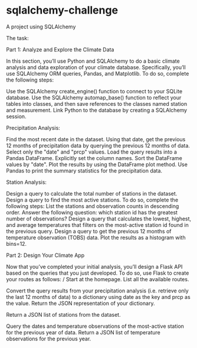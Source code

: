 # sqlalchemy-challenge
A project using SQLAlchemy

The task:


Part 1: Analyze and Explore the Climate Data

In this section, you’ll use Python and SQLAlchemy to do a basic climate analysis and data exploration of your climate database. Specifically, you’ll use SQLAlchemy ORM queries, Pandas, and Matplotlib. To do so, complete the following steps:

Use the SQLAlchemy create_engine() function to connect to your SQLite database.
Use the SQLAlchemy automap_base() function to reflect your tables into classes, and then save references to the classes named station and measurement.
Link Python to the database by creating a SQLAlchemy session.

Precipitation Analysis:

Find the most recent date in the dataset.
Using that date, get the previous 12 months of precipitation data by querying the previous 12 months of data.
Select only the "date" and "prcp" values.
Load the query results into a Pandas DataFrame. Explicitly set the column names.
Sort the DataFrame values by "date".
Plot the results by using the DataFrame plot method.
Use Pandas to print the summary statistics for the precipitation data.

Station Analysis:

Design a query to calculate the total number of stations in the dataset.
Design a query to find the most active stations. To do so, complete the following steps:
	List the stations and observation counts in descending order.
	Answer the following question: which station id has the greatest number of observations?
Design a query that calculates the lowest, highest, and average temperatures that filters on the most-active station id found in the previous query.
Design a query to get the previous 12 months of temperature observation (TOBS) data.
Plot the results as a histogram with bins=12.


Part 2: Design Your Climate App

Now that you’ve completed your initial analysis, you’ll design a Flask API based on the queries that you just developed. To do so, use Flask to create your routes as follows:
/
Start at the homepage.
List all the available routes.

Convert the query results from your precipitation analysis (i.e. retrieve only the last 12 months of data) to a dictionary using date as the key and prcp as the value.
Return the JSON representation of your dictionary.

Return a JSON list of stations from the dataset.

Query the dates and temperature observations of the most-active station for the previous year of data.
Return a JSON list of temperature observations for the previous year.


